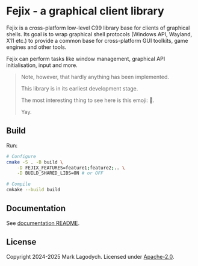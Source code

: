 # Fejix - a graphical client library

Fejix is a cross-platform low-level C99 library base for clients of graphical shells.
Its goal is to wrap graphical shell protocols (Windows API, Wayland, X11 etc.) to provide a common
base for cross-platform GUI toolkits, game engines and other tools.

Fejix can perform tasks like window management, graphical API initialisation,
input and more.

> Note, however, that hardly anything has been implemented.
>
> This library is in its earliest development stage.
>
> The most interesting thing to see here is this emoji: 🌸.
>
> Yay.


## Build

Run:

```sh
# Configure
cmake -S . -B build \
    -D FEJIX_FEATURES=feature1;feature2;.. \
    -D BUILD_SHARED_LIBS=ON # or OFF

# Compile
cmkake --build build
```

## Documentation

See [documentation README](./docs/README.md).


## License

Copyright 2024-2025 Mark Lagodych.
Licensed under [Apache-2.0](./LICENSE.txt).
